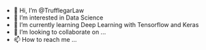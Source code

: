 - 👋 Hi, I’m @TrufflegarLaw
- 👀 I’m interested in Data Science
- 🌱 I’m currently learning Deep Learning with Tensorflow and Keras
- 💞️ I’m looking to collaborate on ...
- 📫 How to reach me ...

<!---
TrufflegarLaw/TrufflegarLaw is a ✨ special ✨ repository because its `README.md` (this file) appears on your GitHub profile.
You can click the Preview link to take a look at your changes.
--->
